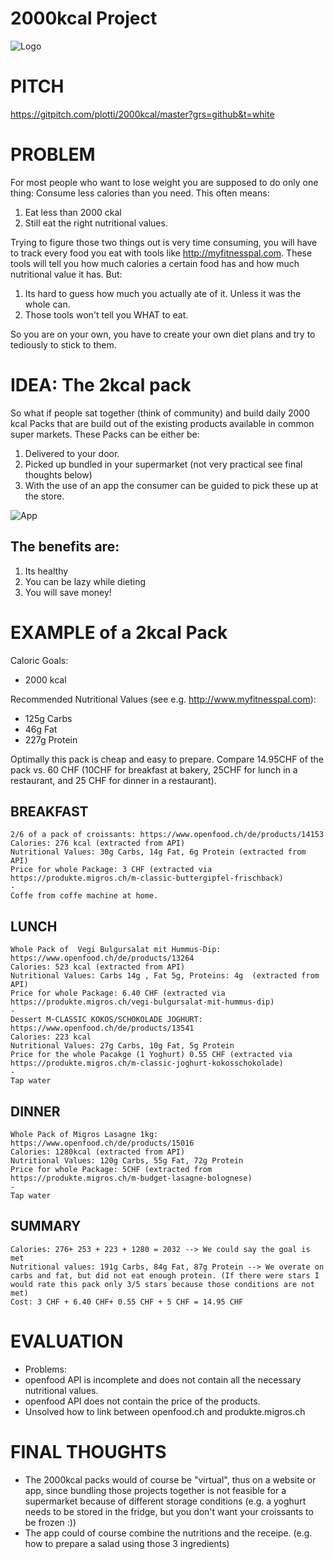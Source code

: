 # 2000kcal Project

![Logo](http://i.imgur.com/ewtsGPn.png "Eat healthy, lose weight, shop like a pro and save money.")

# PITCH

https://gitpitch.com/plotti/2000kcal/master?grs=github&t=white

# PROBLEM

For most people who want to lose weight you are supposed to do only one thing: Consume less calories than you need. This often means:

1. Eat less than 2000 ckal
2. Still eat the right nutritional values. 

Trying to figure those two things out is very time consuming, you will have to track every food you eat with tools like http://myfitnesspal.com. These tools will tell you how much calories a certain food has and how much nutritional value it has. But:

1. Its hard to guess how much you actually ate of it. Unless it was the whole can. 
2. Those tools won't tell you WHAT to eat. 

So you are on your own, you have to create your own diet plans and try to tediously to stick to them. 

# IDEA: The 2kcal pack

So what if people sat together (think of community) and build daily 2000 kcal Packs that are build out of the existing products available in common super markets. These Packs can be either be:

1. Delivered to your door.
2. Picked up bundled in your supermarket (not very practical see final thoughts below)
3. With the use of an app the consumer can be guided to pick these up at the store.

![App](http://i.imgur.com/PNUL8oC.jpg "A little app helps you to find your 2kcal pack")


## The benefits are: 

1. Its healthy
2. You can be lazy while dieting
3. You will save money!

# EXAMPLE of a 2kcal Pack

Caloric Goals: 

- 2000 kcal

Recommended Nutritional Values (see e.g. http://www.myfitnesspal.com): 

- 125g Carbs
- 46g Fat
- 227g Protein

Optimally this pack is cheap and easy to prepare. Compare 14.95CHF of the pack vs. 60 CHF (10CHF for breakfast at bakery, 25CHF for lunch in a restaurant, and 25 CHF for dinner in a restaurant). 

## BREAKFAST
    2/6 of a pack of croissants: https://www.openfood.ch/de/products/14153 
    Calories: 276 kcal (extracted from API)
    Nutritional Values: 30g Carbs, 14g Fat, 6g Protein (extracted from API)
    Price for whole Package: 3 CHF (extracted via https://produkte.migros.ch/m-classic-buttergipfel-frischback)
    -
    Coffe from coffe machine at home. 

## LUNCH 
    Whole Pack of  Vegi Bulgursalat mit Hummus-Dip: https://www.openfood.ch/de/products/13264
    Calories: 523 kcal (extracted from API)
    Nutritional Values: Carbs 14g , Fat 5g, Proteins: 4g  (extracted from API)
    Price for whole Package: 6.40 CHF (extracted via https://produkte.migros.ch/vegi-bulgursalat-mit-hummus-dip)
    -
    Dessert M-CLASSIC KOKOS/SCHOKOLADE JOGHURT: https://www.openfood.ch/de/products/13541
    Calories: 223 kcal
    Nutritional Values: 27g Carbs, 10g Fat, 5g Protein
    Price for the whole Pacakge (1 Yoghurt) 0.55 CHF (extracted via https://produkte.migros.ch/m-classic-joghurt-kokosschokolade)
    - 
    Tap water


## DINNER
    Whole Pack of Migros Lasagne 1kg: https://www.openfood.ch/de/products/15016
    Calories: 1280kcal (extracted from API)
    Nutritional Values: 120g Carbs, 55g Fat, 72g Protein
    Price for whole Package: 5CHF (extracted from https://produkte.migros.ch/m-budget-lasagne-bolognese)
    - 
    Tap water

## SUMMARY
    Calories: 276+ 253 + 223 + 1280 = 2032 --> We could say the goal is met
    Nutritional values: 191g Carbs, 84g Fat, 87g Protein --> We overate on carbs and fat, but did not eat enough protein. (If there were stars I would rate this pack only 3/5 stars because those conditions are not met)
    Cost: 3 CHF + 6.40 CHF+ 0.55 CHF + 5 CHF = 14.95 CHF

# EVALUATION

- Problems:
 - openfood API is incomplete and does not contain all the necessary nutritional values. 
 - openfood API does not contain the price of the products. 
 - Unsolved how to link between openfood.ch and produkte.migros.ch

# FINAL THOUGHTS

- The 2000kcal packs would of course be "virtual", thus on a website or app, since bundling those projects together is not feasible for a supermarket because of different storage conditions (e.g. a yoghurt needs to be stored in the fridge, but you don't want your croissants to be frozen :))
- The app could of course combine the nutritions and the receipe. (e.g. how to prepare a salad using those 3 ingredients)
